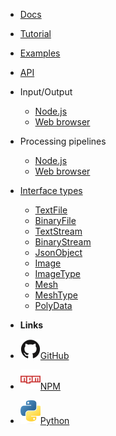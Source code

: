 - [Docs](/docs/)
- [Tutorial](/tutorial/hello_world)
- [Examples](/examples/)
- [API](/api/)

- Input/Output

  - [Node.js](/api/node_io)
  - [Web browser](/api/browser_io)

- Processing pipelines

  - [Node.js](/api/node_pipelines)
  - [Web browser](/api/browser_pipelines)

- [Interface types](/api/interface_types)

  - [TextFile](/api/TextFile)
  - [BinaryFile](/api/BinaryFile)
  - [TextStream](/api/TextStream)
  - [BinaryStream](/api/BinaryStream)
  - [JsonObject](/api/JsonObject)
  - [Image](/api/Image)
  - [ImageType](/api/ImageType)
  - [Mesh](/api/Mesh)
  - [MeshType](/api/MeshType)
  - [PolyData](/api/PolyData)

- **Links**
- [![GitHub](../assets/github.svg)GitHub](https://github.com/InsightSoftwareConsortium/itk-wasm)
- [![NPM](../assets/npm.svg)NPM](https://www.npmjs.com/package/itk-wasm)
- [![Python](../assets/python.svg)Python](https://itkwasm.readthedocs.io/)